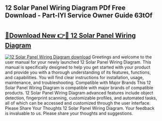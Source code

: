 ## 12 Solar Panel Wiring Diagram PDf Free Download - Part-lYI Service Owner Guide 63tOf

# <h2><a href="http://dflpmpz.blite.top/?on=12+Solar+Panel+Wiring+Diagram">🔗Download New 👉🔴 12 Solar Panel Wiring Diagram</a></h2>

[![12 Solar Panel Wiring Diagram download](https://i.imgur.com/lujVjoI.png)](http://dflpmpz.blite.top/?on=12+Solar+Panel+Wiring+Diagram)
Greetings and welcome to the user manual for your newly launched 12 Solar Panel Wiring Diagram. This manual is specifically designed to help you get started with your product and provide you with a thorough understanding of its features, functions, and capabilities. You will find clear instructions for installation, usage, maintenance, and troubleshooting. Compatible with Major Brands This 12 Solar Panel Wiring Diagram is compatible with major brands of compatible products. 12 Solar Panel Wiring Diagram advanced features include object detection, fingerprint scanning, customizable profiles, and automated tasks, all of which can be accessed and customized through the user interface. Please Share Your Thoughts 12 Solar Panel Wiring Diagram. Your feedback is invaluable to us. Please share your thoughts and suggestions.
